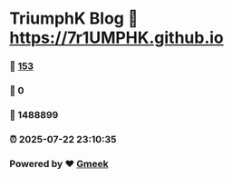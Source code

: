 # TriumphK Blog :link: https://7r1UMPHK.github.io 
### :page_facing_up: [153](https://7r1UMPHK.github.io/tag.html) 
### :speech_balloon: 0 
### :hibiscus: 1488899 
### :alarm_clock: 2025-07-22 23:10:35 
### Powered by :heart: [Gmeek](https://github.com/Meekdai/Gmeek)
